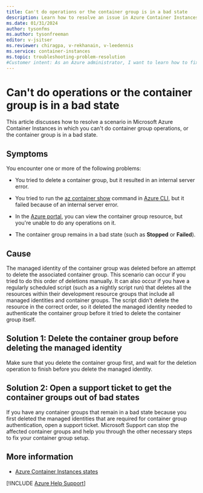 ```yaml
---
title: Can't do operations or the container group is in a bad state
description: Learn how to resolve an issue in Azure Container Instances in which you can't do a container group operation, or the container group is in a bad state.
ms.date: 01/31/2024
author: tysonfms
ms.author: tysonfreeman
editor: v-jsitser
ms.reviewer: chiragpa, v-rekhanain, v-leedennis
ms.service: container-instances
ms.topic: troubleshooting-problem-resolution
#Customer intent: As an Azure administrator, I want to learn how to fix a container group that's in a bad state or can't have operations done on it so that the container group is in a healthy state, and I can do container group operations successfully.
---
```

# Can't do operations or the container group is in a bad state

This article discusses how to resolve a scenario in Microsoft Azure Container Instances in which you can't do container group operations, or the container group is in a bad state.

## Symptoms

You encounter one or more of the following problems:

- You tried to delete a container group, but it resulted in an internal server error.

- You tried to run the [az container show](/cli/azure/container#az-container-show) command in [Azure CLI](/cli/azure/install-azure-cli), but it failed because of an internal server error.

- In the [Azure portal](https://portal.azure.com), you can view the container group resource, but you're unable to do any operations on it.

- The container group remains in a bad state (such as **Stopped** or **Failed**).

## Cause

The managed identity of the container group was deleted before an attempt to delete the associated container group. This scenario can occur if you tried to do this order of deletions manually. It can also occur if you have a regularly scheduled script (such as a nightly script run) that deletes all the resources within their development resource groups that include all managed identities and container groups. The script didn't delete the resource in the correct order, so it deleted the managed identity needed to authenticate the container group before it tried to delete the container group itself.

## Solution 1: Delete the container group before deleting the managed identity

Make sure that you delete the container group first, and wait for the deletion operation to finish before you delete the managed identity.

## Solution 2: Open a support ticket to get the container groups out of bad states

If you have any container groups that remain in a bad state because you first deleted the managed identities that are required for container group authentication, open a support ticket. Microsoft Support can stop the affected container groups and help you through the other necessary steps to fix your container group setup.

## More information

- [Azure Container Instances states](/azure/container-instances/container-state)

[!INCLUDE [Azure Help Support](../../includes/azure-help-support.md)]
